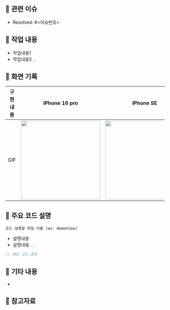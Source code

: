 ## 🌿 관련 이슈
<!-- 해결한 이슈 번호를 작성하고, 이슈를 해결했다면 해결 상태로 변경합니다 -->
- Resolved: #<이슈번호>


## 🌿 작업 내용
<!-- 작업한 내용을 두괄식으로 작성합니다 -->
- 작업내용1
- 작업내용2 ..


## 🌿 화면 기록
|    구현 내용    |   IPhone 16 pro   |   IPhone SE   |
| :-------------: | :----------: | :----------: |
| GIF | <img src = "" width ="250"> | <img src = "" width ="250"> |


## 🌿 주요 코드 설명
<!-- 코드를 설명하고, 설명이 필요 없다면 지웁니다 -->
`코드 설명할 파일 이름 (ex: HomeView)`
- 설명내용
- 설명내용 ..
```swift
// 해당 코드 첨부
```

## 🌿 기타 내용
<!-- 더 이야기해볼 내용이 있으면 작성하고, 없다면 지웁니다 -->
- 

## 🌳 참고자료
<!-- 참고자료를 첨부하고, 참고자료가 없다면 지웁니다 -->
